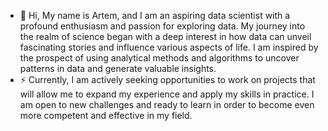 - 👋 Hi, My name is Artem, and I am an aspiring data scientist with a profound enthusiasm and passion for exploring data. My journey into the realm of science began with a deep interest in how data can unveil fascinating stories and influence various aspects of life. I am inspired by the prospect of using analytical methods and algorithms to uncover patterns in data and generate valuable insights.
- ⚡ Currently, I am actively seeking opportunities to work on projects that will allow me to expand my experience and apply my skills in practice. I am open to new challenges and ready to learn in order to become even more competent and effective in my field.

